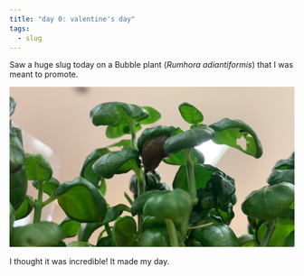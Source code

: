 ```yaml
---
title: "day 0: valentine's day" 
tags:
  - slug 
---
```


Saw a huge slug today on a Bubble plant (*Rumhora adiantiformis*) that I was meant to promote. 

![day-0-glug](../assets/images/day-0-glug.jpg) 

I thought it was incredible! It made my day. 
